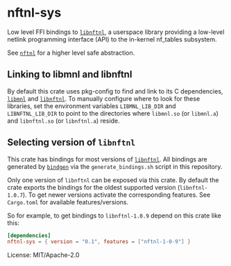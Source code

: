 # nftnl-sys

Low level FFI bindings to [`libnftnl`], a userspace library providing a low-level netlink
programming interface (API) to the in-kernel nf_tables subsystem.

See [`nftnl`] for a higher level safe abstraction.

## Linking to libmnl and libnftnl

By default this crate uses pkg-config to find and link to its C dependencies, [`libmnl`] and
[`libnftnl`]. To manually configure where to look for these libraries, set the environment
variables `LIBMNL_LIB_DIR` and `LIBNFTNL_LIB_DIR` to point to the directories where `libmnl.so`
(or `libmnl.a`) and `libnftnl.so` (or `libnftnl.a`) reside.

## Selecting version of `libnftnl`

This crate has bindings for most versions of [`libnftnl`]. All bindings are generated by
[`bindgen`] via the `generate_bindings.sh` script in this repository.

Only one version of `libnftnl` can be exposed via this crate. By default the crate exports the
bindings for the oldest supported version (`libnftnl-1.0.7`). To get newer versions activate the
corresponding features. See `Cargo.toml` for available features/versions.

So for example, to get bindings to `libnftnl-1.0.9` depend on this crate like this:
```toml
[dependencies]
nftnl-sys = { version = "0.1", features = ["nftnl-1-0-9"] }
```

[`libnftnl`]: https://netfilter.org/projects/libnftnl/
[`libmnl`]: https://netfilter.org/projects/libmnl/
[`nftnl`]: https://crates.io/crates/nftnl
[`bindgen`]: https://crates.io/crates/bindgen

License: MIT/Apache-2.0
